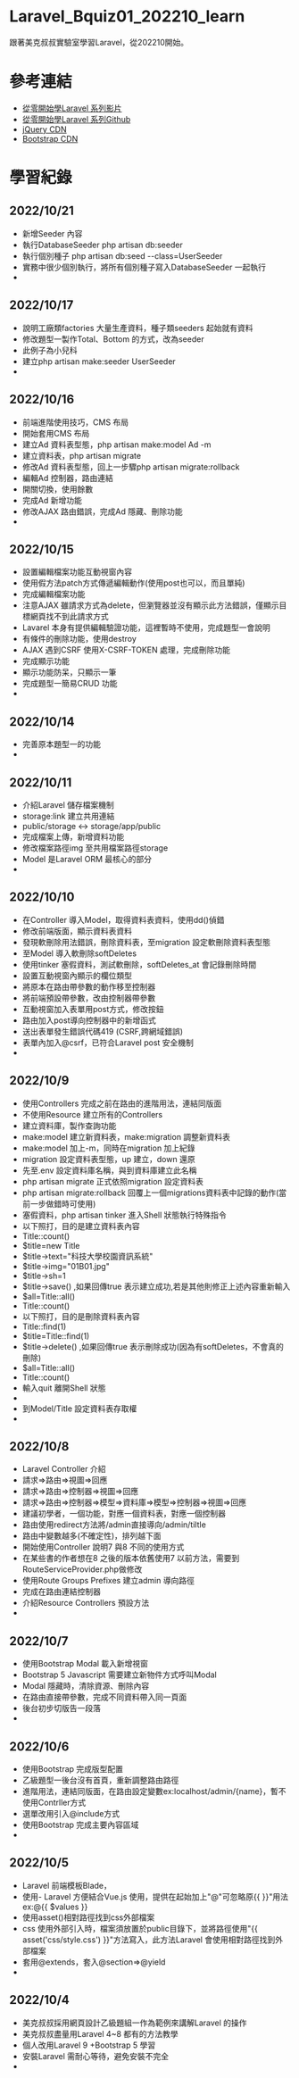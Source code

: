 # Laravel_Bquiz01_202210_learn
跟著美克叔叔實驗室學習Laravel，從202210開始。
# 參考連結
- [從零開始學Laravel 系列影片](https://www.youtube.com/playlist?list=PLL26U2k-yzXtUSppbrYKYYiGDP2kHOaUC)
- [從零開始學Laravel 系列Github](https://github.com/mackliu/laravel-bquiz01.git)
- [jQuery CDN](https://releases.jquery.com/)
- [Bootstrap CDN](https://getbootstrap.com/docs/5.2/getting-started/introduction/#cdn-links)

# 學習紀錄
## 2022/10/21
- 新增Seeder 內容
- 執行DatabaseSeeder php artisan db:seeder
- 執行個別種子 php artisan db:seed --class=UserSeeder
- 實務中很少個別執行，將所有個別種子寫入DatabaseSeeder 一起執行
- 
## 2022/10/17
- 說明工廠類factories 大量生產資料，種子類seeders 起始就有資料
- 修改題型一製作Total、Bottom 的方式，改為seeder
- 此例子為小兒科
- 建立php artisan make:seeder UserSeeder
- 
## 2022/10/16
- 前端進階使用技巧，CMS 布局
- 開始套用CMS 布局
- 建立Ad 資料表型態，php artisan make:model Ad -m
- 建立資料表，php artisan migrate
- 修改Ad 資料表型態，回上一步驟php artisan migrate:rollback
- 編輯Ad 控制器，路由連結
- 開關切換，使用餘數
- 完成Ad 新增功能
- 修改AJAX 路由錯誤，完成Ad 隱藏、刪除功能
- 
## 2022/10/15
- 設置編輯檔案功能互動視窗內容
- 使用假方法patch方式傳遞編輯動作(使用post也可以，而且單純)
- 完成編輯檔案功能
- 注意AJAX 雖請求方式為delete，但瀏覽器並沒有顯示此方法錯誤，僅顯示目標網頁找不到此請求方式
- Lavarel 本身有提供編輯驗證功能，這裡暫時不使用，完成題型一會說明
- 有條件的刪除功能，使用destroy
- AJAX 遇到CSRF 使用X-CSRF-TOKEN 處理，完成刪除功能
- 完成顯示功能
- 顯示功能防呆，只顯示一筆
- 完成題型一簡易CRUD 功能
- 
## 2022/10/14
- 完善原本題型一的功能
- 
## 2022/10/11
- 介紹Laravel 儲存檔案機制
- storage:link 建立共用連結
- public/storage <-> storage/app/public
- 完成檔案上傳，新增資料功能
- 修改檔案路徑img 至共用檔案路徑storage
- Model 是Laravel ORM 最核心的部分
- 
## 2022/10/10
- 在Controller 導入Model，取得資料表資料，使用dd()偵錯
- 修改前端版面，顯示資料表資料
- 發現軟刪除用法錯誤，刪除資料表，至migration 設定軟刪除資料表型態
- 至Model 導入軟刪除softDeletes
- 使用tinker 塞假資料，測試軟刪除，softDeletes_at 會記錄刪除時間
- 設置互動視窗內顯示的欄位類型
- 將原本在路由帶參數的動作移至控制器
- 將前端預設帶參數，改由控制器帶參數
- 互動視窗加入表單用post方式，修改按鈕
- 路由加入post導向控制器中的新增函式
- 送出表單發生錯誤代碼419 (CSRF,跨網域錯誤)
- 表單內加入@csrf，已符合Laravel post 安全機制
- 
## 2022/10/9
- 使用Controllers 完成之前在路由的進階用法，連結同版面
- 不使用Resource 建立所有的Controllers
- 建立資料庫，製作查詢功能
- make:model 建立新資料表，make:migration 調整新資料表
- make:model 加上-m，同時在migration 加上紀錄
- migration 設定資料表型態，up 建立，down 還原
- 先至.env 設定資料庫名稱，與到資料庫建立此名稱
- php artisan migrate 正式依照migration 設定資料表
- php artisan migrate:rollback 回覆上一個migrations資料表中記錄的動作(當前一步做錯時可使用)
- 塞假資料，php artisan tinker 進入Shell 狀態執行特殊指令
- 以下照打，目的是建立資料表內容
- Title::count()
- $title=new Title
- $title->text="科技大學校園資訊系統"
- $title->img="01B01.jpg"
- $title->sh=1
- $title->save() ,如果回傳true 表示建立成功,若是其他則修正上述內容重新輸入
- $all=Title::all()
- Title::count()
- 以下照打，目的是刪除資料表內容
- Title::find(1)
- $title=Title::find(1)
- $title->delete() ,如果回傳true 表示刪除成功(因為有softDeletes，不會真的刪除)
- $all=Title::all()
- Title::count()
- 輸入quit 離開Shell 狀態
- 
- 到Model/Title 設定資料表存取權
- 
## 2022/10/8
- Laravel Controller 介紹
- 請求=>路由=>視圖=>回應
- 請求=>路由=>控制器=>視圖=>回應
- 請求=>路由=>控制器=>模型=>資料庫=>模型=>控制器=>視圖=>回應
- 建議初學者，一個功能，對應一個資料表，對應一個控制器
- 路由使用redirect方法將/admin直接導向/admin/tiltle
- 路由中變數越多(不確定性)，排列越下面
- 開始使用Controller 說明7 與8 不同的使用方式
- 在某些書的作者想在8 之後的版本依舊使用7 以前方法，需要到RouteServiceProvider.php做修改
- 使用Route Groups Prefixes 建立admin 導向路徑
- 完成在路由連結控制器
- 介紹Resource Controllers 預設方法
- 
## 2022/10/7
- 使用Bootstrap Modal 載入新增視窗
- Bootstrap 5 Javascript 需要建立新物件方式呼叫Modal
- Modal 隱藏時，清除資源、刪除內容
- 在路由直接帶參數，完成不同資料帶入同一頁面
- 後台初步切版告一段落
- 
## 2022/10/6
- 使用Bootstrap 完成版型配置
- 乙級題型一後台沒有首頁，重新調整路由路徑
- 進階用法，連結同版面，在路由設定變數ex:localhost/admin/{name}，暫不使用Contrller方式
- 選單改用引入@include方式
- 使用Bootstrap 完成主要內容區域
- 
## 2022/10/5
- Laravel 前端模板Blade，
- 使用- Laravel 方便結合Vue.js 使用，提供在起始加上"@"可忽略原{{ }}"用法ex:@{{ $values }}
- 使用asset()相對路徑找到css外部檔案
- css 使用外部引入時，檔案須放置於public目錄下，並將路徑使用"{{ asset('css/style.css') }}"方法寫入，此方法Laravel 會使用相對路徑找到外部檔案
- 套用@extends，套入@section=>@yield
- 
## 2022/10/4
- 美克叔叔採用網頁設計乙級題組一作為範例來講解Laravel 的操作
- 美克叔叔盡量用Laravel 4~8 都有的方法教學
- 個人改用Laravel 9 +Bootstrap 5 學習
- 安裝Laravel 需耐心等待，避免安裝不完全
- 
